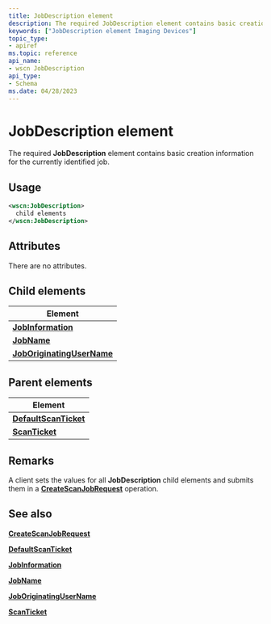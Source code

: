 ```yaml
---
title: JobDescription element
description: The required JobDescription element contains basic creation information for the currently identified job.
keywords: ["JobDescription element Imaging Devices"]
topic_type:
- apiref
ms.topic: reference
api_name:
- wscn JobDescription
api_type:
- Schema
ms.date: 04/28/2023
---
```


# JobDescription element

The required **JobDescription** element contains basic creation information for the currently identified job.

## Usage

```xml
<wscn:JobDescription>
  child elements
</wscn:JobDescription>
```

## Attributes

There are no attributes.

## Child elements

| Element |
|--|
| [**JobInformation**](jobinformation.md) |
| [**JobName**](jobname.md) |
| [**JobOriginatingUserName**](joboriginatingusername.md) |

## Parent elements

| Element |
|--|
| [**DefaultScanTicket**](defaultscanticket.md) |
| [**ScanTicket**](scanticket.md) |

## Remarks

A client sets the values for all **JobDescription** child elements and submits them in a [**CreateScanJobRequest**](createscanjobrequest.md) operation.

## See also

[**CreateScanJobRequest**](createscanjobrequest.md)

[**DefaultScanTicket**](defaultscanticket.md)

[**JobInformation**](jobinformation.md)

[**JobName**](jobname.md)

[**JobOriginatingUserName**](joboriginatingusername.md)

[**ScanTicket**](scanticket.md)
